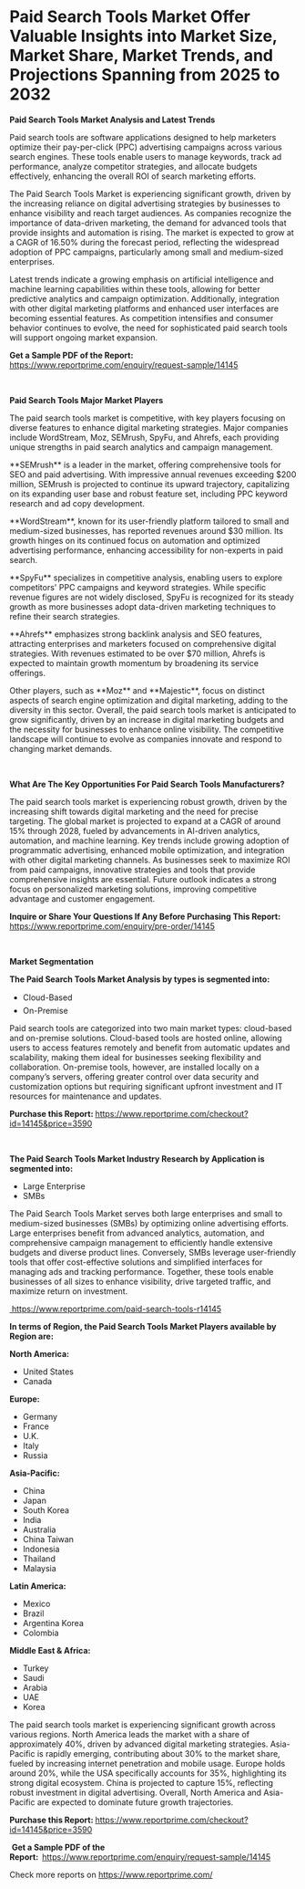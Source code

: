<p><h1>Paid Search Tools Market Offer Valuable Insights into Market Size, Market Share, Market Trends, and Projections Spanning from 2025 to 2032</h1></p><p><strong>Paid Search Tools Market Analysis and Latest Trends</strong></p>
<p><p>Paid search tools are software applications designed to help marketers optimize their pay-per-click (PPC) advertising campaigns across various search engines. These tools enable users to manage keywords, track ad performance, analyze competitor strategies, and allocate budgets effectively, enhancing the overall ROI of search marketing efforts. </p><p>The Paid Search Tools Market is experiencing significant growth, driven by the increasing reliance on digital advertising strategies by businesses to enhance visibility and reach target audiences. As companies recognize the importance of data-driven marketing, the demand for advanced tools that provide insights and automation is rising. The market is expected to grow at a CAGR of 16.50% during the forecast period, reflecting the widespread adoption of PPC campaigns, particularly among small and medium-sized enterprises. </p><p>Latest trends indicate a growing emphasis on artificial intelligence and machine learning capabilities within these tools, allowing for better predictive analytics and campaign optimization. Additionally, integration with other digital marketing platforms and enhanced user interfaces are becoming essential features. As competition intensifies and consumer behavior continues to evolve, the need for sophisticated paid search tools will support ongoing market expansion.</p></p>
<p><strong>Get a Sample PDF of the Report:&nbsp;</strong> <a href="https://www.reportprime.com/enquiry/request-sample/14145?utm_campaign=2013&utm_medium=2&utm_source=Github&utm_content=ia&utm_term=20032025&utm_id=paid-search-tools">https://www.reportprime.com/enquiry/request-sample/14145</a></p>
<p>&nbsp;</p>
<p><strong>Paid Search Tools Major Market Players</strong></p>
<p><p>The paid search tools market is competitive, with key players focusing on diverse features to enhance digital marketing strategies. Major companies include WordStream, Moz, SEMrush, SpyFu, and Ahrefs, each providing unique strengths in paid search analytics and campaign management.</p><p>**SEMrush** is a leader in the market, offering comprehensive tools for SEO and paid advertising. With impressive annual revenues exceeding $200 million, SEMrush is projected to continue its upward trajectory, capitalizing on its expanding user base and robust feature set, including PPC keyword research and ad copy development.</p><p>**WordStream**, known for its user-friendly platform tailored to small and medium-sized businesses, has reported revenues around $30 million. Its growth hinges on its continued focus on automation and optimized advertising performance, enhancing accessibility for non-experts in paid search.</p><p>**SpyFu** specializes in competitive analysis, enabling users to explore competitors' PPC campaigns and keyword strategies. While specific revenue figures are not widely disclosed, SpyFu is recognized for its steady growth as more businesses adopt data-driven marketing techniques to refine their search strategies.</p><p>**Ahrefs** emphasizes strong backlink analysis and SEO features, attracting enterprises and marketers focused on comprehensive digital strategies. With revenues estimated to be over $70 million, Ahrefs is expected to maintain growth momentum by broadening its service offerings.</p><p>Other players, such as **Moz** and **Majestic**, focus on distinct aspects of search engine optimization and digital marketing, adding to the diversity in this sector. Overall, the paid search tools market is anticipated to grow significantly, driven by an increase in digital marketing budgets and the necessity for businesses to enhance online visibility. The competitive landscape will continue to evolve as companies innovate and respond to changing market demands.</p></p>
<p>&nbsp;</p>
<p><strong>What Are The Key Opportunities For Paid Search Tools Manufacturers?</strong></p>
<p><p>The paid search tools market is experiencing robust growth, driven by the increasing shift towards digital marketing and the need for precise targeting. The global market is projected to expand at a CAGR of around 15% through 2028, fueled by advancements in AI-driven analytics, automation, and machine learning. Key trends include growing adoption of programmatic advertising, enhanced mobile optimization, and integration with other digital marketing channels. As businesses seek to maximize ROI from paid campaigns, innovative strategies and tools that provide comprehensive insights are essential. Future outlook indicates a strong focus on personalized marketing solutions, improving competitive advantage and customer engagement.</p></p>
<p><strong>Inquire or Share Your Questions If Any Before Purchasing This Report:</strong> <a href="https://www.reportprime.com/enquiry/pre-order/14145?utm_campaign=2013&utm_medium=2&utm_source=Github&utm_content=ia&utm_term=20032025&utm_id=paid-search-tools">https://www.reportprime.com/enquiry/pre-order/14145</a></p>
<p>&nbsp;</p>
<p><strong>Market Segmentation</strong></p>
<p><strong>The Paid Search Tools Market Analysis by types is segmented into:</strong></p>
<p><ul><li>Cloud-Based</li><li>On-Premise</li></ul></p>
<p><p>Paid search tools are categorized into two main market types: cloud-based and on-premise solutions. Cloud-based tools are hosted online, allowing users to access features remotely and benefit from automatic updates and scalability, making them ideal for businesses seeking flexibility and collaboration. On-premise tools, however, are installed locally on a company’s servers, offering greater control over data security and customization options but requiring significant upfront investment and IT resources for maintenance and updates.</p></p>
<p><strong>Purchase this Report:&nbsp;</strong><a href="https://www.reportprime.com/checkout?id=14145&price=3590&utm_campaign=2013&utm_medium=2&utm_source=Github&utm_content=ia&utm_term=20032025&utm_id=paid-search-tools">https://www.reportprime.com/checkout?id=14145&price=3590</a></p>
<p>&nbsp;</p>
<p><strong>The Paid Search Tools Market Industry Research by Application is segmented into:</strong></p>
<p><ul><li>Large Enterprise</li><li>SMBs</li></ul></p>
<p><p>The Paid Search Tools Market serves both large enterprises and small to medium-sized businesses (SMBs) by optimizing online advertising efforts. Large enterprises benefit from advanced analytics, automation, and comprehensive campaign management to efficiently handle extensive budgets and diverse product lines. Conversely, SMBs leverage user-friendly tools that offer cost-effective solutions and simplified interfaces for managing ads and tracking performance. Together, these tools enable businesses of all sizes to enhance visibility, drive targeted traffic, and maximize return on investment.</p></p>
<p><a href="https://www.reportprime.com/paid-search-tools-r14145?utm_campaign=2013&utm_medium=2&utm_source=Github&utm_content=ia&utm_term=20032025&utm_id=paid-search-tools">&nbsp;https://www.reportprime.com/paid-search-tools-r14145</a></p>
<p><strong>In terms of Region, the Paid Search Tools Market Players available by Region are:</strong></p>
<p>
    <p> <strong> North America: </strong>
        <ul>
            <li>United States</li>
            <li>Canada</li>
        </ul>
        </p> 
    <p> <strong> Europe: </strong>
        <ul>
            <li>Germany</li>
            <li>France</li>
            <li>U.K.</li>
            <li>Italy</li>
            <li>Russia</li>
        </ul>
        </p> 
    <p> <strong> Asia-Pacific: </strong>
        <ul>
            <li>China</li>
            <li>Japan</li>
            <li>South Korea</li>
            <li>India</li>
            <li>Australia</li>
            <li>China Taiwan</li>
            <li>Indonesia</li>
            <li>Thailand</li>
            <li>Malaysia</li>
        </ul>
        </p> 
    <p> <strong> Latin America: </strong>
        <ul>
            <li>Mexico</li>
            <li>Brazil</li>
            <li>Argentina Korea</li>
            <li>Colombia</li>
        </ul>
        </p> 
    <p> <strong> Middle East & Africa: </strong>
        <ul>
            <li>Turkey</li>
            <li>Saudi</li>
            <li>Arabia</li>
            <li>UAE</li>
            <li>Korea</li>
        </ul>
    </p>
    </p>
<p><p>The paid search tools market is experiencing significant growth across various regions. North America leads the market with a share of approximately 40%, driven by advanced digital marketing strategies. Asia-Pacific is rapidly emerging, contributing about 30% to the market share, fueled by increasing internet penetration and mobile usage. Europe holds around 20%, while the USA specifically accounts for 35%, highlighting its strong digital ecosystem. China is projected to capture 15%, reflecting robust investment in digital advertising. Overall, North America and Asia-Pacific are expected to dominate future growth trajectories.</p></p>
<p><strong>Purchase this Report: </strong><a href="https://www.reportprime.com/checkout?id=14145&price=3590&utm_campaign=2013&utm_medium=2&utm_source=Github&utm_content=ia&utm_term=20032025&utm_id=paid-search-tools">https://www.reportprime.com/checkout?id=14145&price=3590</a></p>
<p>&nbsp;<strong>Get a Sample PDF of the Report:&nbsp;&nbsp;</strong><a href="https://www.reportprime.com/enquiry/request-sample/14145?utm_campaign=2013&utm_medium=2&utm_source=Github&utm_content=ia&utm_term=20032025&utm_id=paid-search-tools">https://www.reportprime.com/enquiry/request-sample/14145</a></p>
<p><strong></strong></p>
<p>Check more reports on <a href="https://www.reportprime.com/?utm_campaign=2013&utm_medium=2&utm_source=Github&utm_content=ia&utm_term=20032025&utm_id=paid-search-tools">https://www.reportprime.com/</a></p>